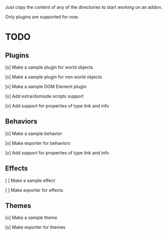 Just copy the content of any of the directories to start working on an addon.

Only plugins are supported for now.

# TODO

## Plugins

[x] Make a sample plugin for world objects

[x] Make a sample plugin for non world objects

[x] Make a sample DOM Element plugin

[x] Add extra/domside scripts support

[x] Add support for properties of type link and info

## Behaviors

[x] Make a sample behavior

[x] Make exporter for behaviors

[x] Add support for properties of type link and info

## Effects

[ ] Make a sample effect

[ ] Make exporter for effects

## Themes

[x] Make a sample theme

[x] Make exporter for themes
